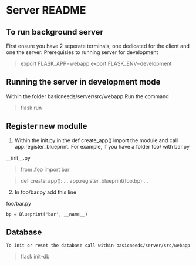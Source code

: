 # Server README

## To run background server

First ensure you have 2 seperate terminals; one dedicated for the client and one the server.
Prerequisies to running server for development

>   export FLASK_APP=webapp
>   export FLASK_ENV=development

## Running the server in development mode

 Within the folder basicneeds/server/src/webapp
 Run the command
 
>    flask run

## Register new modulle

 1.   Within the init.py in the def create_app() import the module and call app.register_blueprint. 
For example, if you have a folder foo/ with bar.py

\_\_init_\_.py

> from .foo import bar

>  def create_app():
>     ...
>    app.register_blueprint(foo.bp)
>    ...

 2.   In foo/bar.py add this line

foo/bar.py

    bp = Blueprint('bar', __name__)

## Database

    To init or reset the database call within basicneeds/server/src/webapp

 >  flask init-db
